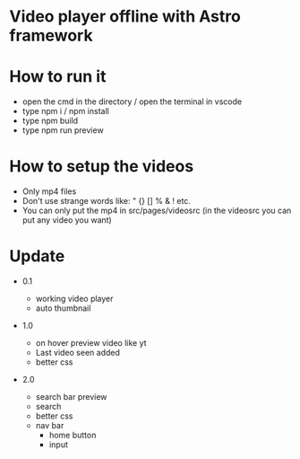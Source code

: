 # Video player offline with Astro framework

# How to run it

- open the cmd in the directory / open the terminal in vscode
- type npm i / npm install
- type npm build
- type npm run preview

# How to setup the videos

- Only mp4 files
- Don't use strange words like: " {} [] % & ! etc.
- You can only put the mp4 in src/pages/videosrc (in the videosrc you can put any video you want)

# Update

- 0.1

  - working video player
  - auto thumbnail

- 1.0

  - on hover preview video like yt
  - Last video seen added
  - better css

- 2.0

  - search bar preview
  - search
  - better css
  - nav bar
    - home button
    - input


